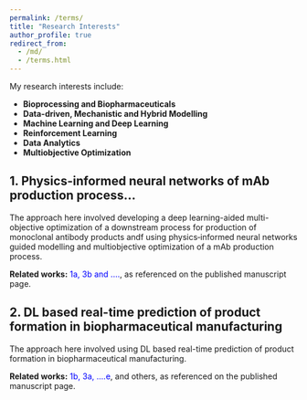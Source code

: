 ```yaml
---
permalink: /terms/
title: "Research Interests"
author_profile: true
redirect_from: 
  - /md/
  - /terms.html
---
```



My research interests include:

- **Bioprocessing and Biopharmaceuticals**  
- **Data-driven, Mechanistic and Hybrid Modelling**  
- **Machine Learning and Deep Learning**  
- **Reinforcement Learning**  
- **Data Analytics**  
- **Multiobjective Optimization**


## 1. Physics-informed neural networks of mAb production process...

The approach here involved developing a deep learning-aided multi-objective optimization of a downstream process for production of monoclonal antibody products andf using physics‐informed neural networks guided modelling and multiobjective optimization of a mAb production process.

**Related works:** <span style="color:blue"> 1a, 3b and ....</span>, as referenced on the published manuscript page.

## 2. DL based real-time prediction of product formation in biopharmaceutical manufacturing

The approach here involved using DL based real-time prediction of product formation in biopharmaceutical manufacturing.


**Related works:** <span style="color:blue">1b, 3a, ....e</span>, and others, as referenced on the published manuscript page.


